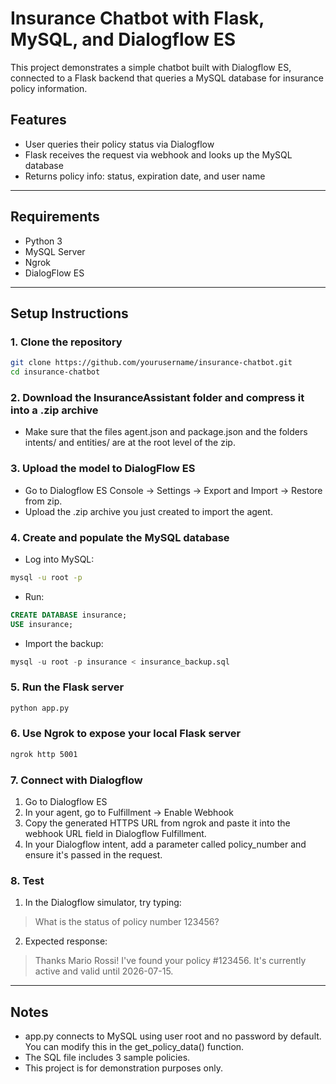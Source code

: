 # Insurance Chatbot with Flask, MySQL, and Dialogflow ES

This project demonstrates a simple chatbot built with Dialogflow ES, connected to a Flask backend that queries a MySQL database for insurance policy information.

## Features

- User queries their policy status via Dialogflow
- Flask receives the request via webhook and looks up the MySQL database
- Returns policy info: status, expiration date, and user name

---

## Requirements

- Python 3
- MySQL Server
- Ngrok
- DialogFlow ES

---

## Setup Instructions

### 1. Clone the repository
``` bash
git clone https://github.com/yourusername/insurance-chatbot.git
cd insurance-chatbot
```

### 2. 	Download the InsuranceAssistant folder and compress it into a .zip archive

- Make sure that the files agent.json and package.json and the folders intents/ and entities/ are at the root level of the zip.

### 3. 	Upload the model to DialogFlow ES

- Go to Dialogflow ES Console → Settings → Export and Import → Restore from zip.
- Upload the .zip archive you just created to import the agent.


### 4. Create and populate the MySQL database

- Log into MySQL:
```bash
mysql -u root -p
```

- Run:
```sql
CREATE DATABASE insurance;
USE insurance;
```

- Import the backup:
```sql
mysql -u root -p insurance < insurance_backup.sql
```


### 5. Run the Flask server
```bash
python app.py
```


### 6. Use Ngrok to expose your local Flask server
```bash
ngrok http 5001
```


### 7. Connect with Dialogflow

1.	Go to Dialogflow ES
2.	In your agent, go to Fulfillment → Enable Webhook
3. Copy the generated HTTPS URL from ngrok and paste it into the webhook URL field in Dialogflow Fulfillment.
4. In your Dialogflow intent, add a parameter called policy_number and ensure it's passed in the request.

### 8. Test
  1. In the Dialogflow simulator, try typing:

> What is the status of policy number 123456?

  2. Expected response:

> Thanks Mario Rossi! I've found your policy #123456. It's currently active and valid until 2026-07-15.

---

## Notes
-	app.py connects to MySQL using user root and no password by default. You can modify this in the get_policy_data() function.
-	The SQL file includes 3 sample policies.
-	This project is for demonstration purposes only.
